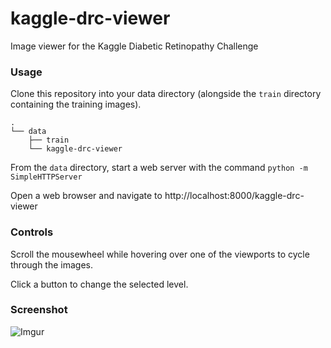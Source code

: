 kaggle-drc-viewer
=================

Image viewer for the Kaggle Diabetic Retinopathy Challenge

### Usage
Clone this repository into your data directory (alongside the `train` directory containing the training images).
```
.
└── data
    ├── train
	└── kaggle-drc-viewer
```
From the `data` directory, start a web server with the command `python -m SimpleHTTPServer`

Open a web browser and navigate to http://localhost:8000/kaggle-drc-viewer

### Controls

Scroll the mousewheel while hovering over one of the viewports to cycle through the images. 

Click a button to change the selected level.

### Screenshot
![Imgur](http://i.imgur.com/XaNYzzs.jpg)
